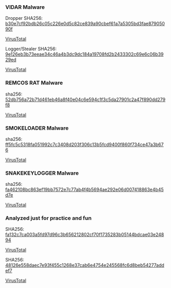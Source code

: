### VIDAR Malware

Dropper
SHA256: [b30e7cf92bdb26c05c226e0d5c82ce839a90cbef61a7a5305bd3fae87905090f](https://github.com/basicacc/My_Analysis/blob/main/Vidar/b30e7cf92bdb26c05c226e0d5c82ce839a90cbef61a7a5305bd3fae87905090f.md)

[VirusTotal](https://www.virustotal.com/gui/file/b30e7cf92bdb26c05c226e0d5c82ce839a90cbef61a7a5305bd3fae87905090f)

Logger/Stealer
SHA256: [9e126eb3b73eeae34c46a4b3dc9dc184a19708fd2b2433302c69e6c06b3929ed](https://github.com/basicacc/My_Analysis/blob/main/Vidar/9e126eb3b73eeae34c46a4b3dc9dc184a19708fd2b2433302c69e6c06b3929ed.md)

[VirusTotal](https://www.virustotal.com/gui/file/9e126eb3b73eeae34c46a4b3dc9dc184a19708fd2b2433302c69e6c06b3929ed)
### REMCOS RAT Malware
sha256: [52db756a72b71d461eb46a8f40e04c6e594c1f3c5da27901c2a47f890dd279f8](https://github.com/basicacc/My_Analysis/blob/main/Remcos/52db756a72b71d461eb46a8f40e04c6e594c1f3c5da27901c2a47f890dd279f8.md)

[VirusTotal](https://www.virustotal.com/gui/file/52db756a72b71d461eb46a8f40e04c6e594c1f3c5da27901c2a47f890dd279f8/details)

### SMOKELOADER Malware
sha256: [ff5fc5c5318fa051992c7c3408d203f306c13b5fcd9400f860f734ce47a3b676](https://github.com/basicacc/My_Analysis/blob/main/SmokeLoader/ff5fc5c5318fa051992c7c3408d203f306c13b5fcd9400f860f734ce47a3b676.md)

[VirusTotal](https://www.virustotal.com/gui/file/ff5fc5c5318fa051992c7c3408d203f306c13b5fcd9400f860f734ce47a3b676/details)


### SNAKEKEYLOGGER Malware
sha256: [fa462108bc863ef19bb7572e7c77ab4f4b5694ae292e06d007418863e4b45d7e](https://github.com/basicacc/My_Analysis/blob/main/SnakeKeylogger/fa462108bc863ef19bb7572e7c77ab4f4b5694ae292e06d007418863e4b45d7e.md)

[VirusTotal](https://www.virustotal.com/gui/file/fa462108bc863ef19bb7572e7c77ab4f4b5694ae292e06d007418863e4b45d7e/details)
### Analyzed just for practice and fun

SHA256: [fa132c7ca003a5fd97d96c3b656212802cf70f1735283b05144bdcae03e24894](https://github.com/basicacc/My_Analysis/blob/main/Malware_1/fa132c7ca003a5fd97d96c3b656212802cf70f1735283b05144bdcae03e24894.md)

[VirusTotal](https://www.virustotal.com/gui/file/fa132c7ca003a5fd97d96c3b656212802cf70f1735283b05144bdcae03e24894/details)

SHA256: [48126e558daec7e93f455c1268e37cab6e4754e245568fc6d8beb54277addef7](https://github.com/basicacc/My_Analysis/blob/main/Malware_2/48126e558daec7e93f455c1268e37cab6e4754e245568fc6d8beb54277addef7.md)

[VirusTotal](https://www.virustotal.com/gui/file/48126e558daec7e93f455c1268e37cab6e4754e245568fc6d8beb54277addef7/details)
